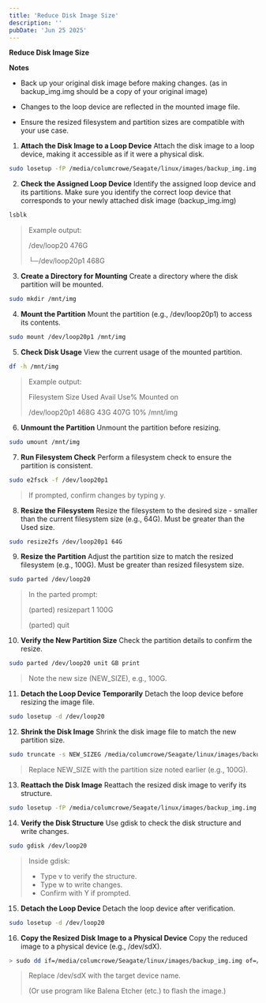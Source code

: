 ```yaml
---
title: 'Reduce Disk Image Size'
description: ''
pubDate: 'Jun 25 2025'
---
```


**Reduce Disk Image Size**

**Notes**

-   Back up your original disk image before making changes. (as in
    backup_img.img should be a copy of your original image)

-   Changes to the loop device are reflected in the mounted image file.

-   Ensure the resized filesystem and partition sizes are compatible
    with your use case.

1.  **Attach the Disk Image to a Loop Device** Attach the disk image to
    a loop device, making it accessible as if it were a physical disk.
```bash
sudo losetup -fP /media/columcrowe/Seagate/linux/images/backup_img.img
```

2.  **Check the Assigned Loop Device** Identify the assigned loop device
    and its partitions. Make sure you identify the correct loop device
    that corresponds to your newly attached disk image (backup_img.img)
```bash
lsblk
```
> Example output:
>
> /dev/loop20 476G
>
> └─/dev/loop20p1 468G

3.  **Create a Directory for Mounting** Create a directory where the
    disk partition will be mounted.
```bash
sudo mkdir /mnt/img
```

4.  **Mount the Partition** Mount the partition (e.g., /dev/loop20p1) to
    access its contents.
```bash
sudo mount /dev/loop20p1 /mnt/img
```

5.  **Check Disk Usage** View the current usage of the mounted
    partition.
```bash
df -h /mnt/img
```
> Example output:
>
> Filesystem Size Used Avail Use% Mounted on
>
> /dev/loop20p1 468G 43G 407G 10% /mnt/img

6.  **Unmount the Partition** Unmount the partition before resizing.
```bash
sudo umount /mnt/img
```

7.  **Run Filesystem Check** Perform a filesystem check to ensure the
    partition is consistent.
```bash
sudo e2fsck -f /dev/loop20p1
```
> If prompted, confirm changes by typing y.

8.  **Resize the Filesystem** Resize the filesystem to the desired
    size - smaller than the current filesystem size (e.g., 64G). Must be
    greater than the Used size.
```bash
sudo resize2fs /dev/loop20p1 64G
```

9.  **Resize the Partition** Adjust the partition size to match the
    resized filesystem (e.g., 100G). Must be greater than resized
    filesystem size.
```bash
sudo parted /dev/loop20
```
> In the parted prompt:
>
> (parted) resizepart 1 100G
>
> (parted) quit

10. **Verify the New Partition Size** Check the partition details to
    confirm the resize.
```bash
sudo parted /dev/loop20 unit GB print
```
> Note the new size (NEW_SIZE), e.g., 100G.

11. **Detach the Loop Device Temporarily** Detach the loop device before
    resizing the image file.
```bash
sudo losetup -d /dev/loop20
```

12. **Shrink the Disk Image** Shrink the disk image file to match the
    new partition size.
```bash
sudo truncate -s NEW_SIZEG /media/columcrowe/Seagate/linux/images/backup_img.img
```
> Replace NEW_SIZE with the partition size noted earlier (e.g., 100G).

13. **Reattach the Disk Image** Reattach the resized disk image to
    verify its structure.
```bash
sudo losetup -fP /media/columcrowe/Seagate/linux/images/backup_img.img
```

14. **Verify the Disk Structure** Use gdisk to check the disk structure
    and write changes.
```bash
sudo gdisk /dev/loop20
```
> Inside gdisk:
>-   Type v to verify the structure.
>-   Type w to write changes.
>-   Confirm with Y if prompted.

15. **Detach the Loop Device** Detach the loop device after
    verification.
```bash
sudo losetup -d /dev/loop20
```

16. **Copy the Resized Disk Image to a Physical Device** Copy the
    reduced image to a physical device (e.g., /dev/sdX).
```bash
> sudo dd if=/media/columcrowe/Seagate/linux/images/backup_img.img of=/dev/sdX status=progress conv=fsync
```
> Replace /dev/sdX with the target device name.
>
> (Or use program like Balena Etcher (etc.) to flash the image.)
